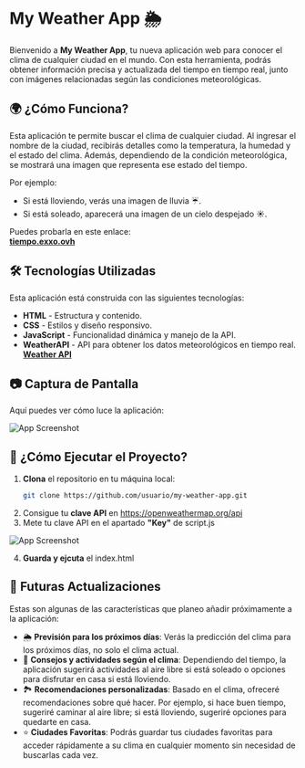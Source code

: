 # My Weather App 🌦️
Bienvenido a **My Weather App**, tu nueva aplicación web para conocer el clima de cualquier ciudad en el mundo. Con esta herramienta, podrás obtener información precisa y actualizada del tiempo en tiempo real, junto con imágenes relacionadas según las condiciones meteorológicas.

## 🌍 ¿Cómo Funciona?
Esta aplicación te permite buscar el clima de cualquier ciudad. Al ingresar el nombre de la ciudad, recibirás detalles como la temperatura, la humedad y el estado del clima. Además, dependiendo de la condición meteorológica, se mostrará una imagen que representa ese estado del tiempo.

Por ejemplo:  
- Si está lloviendo, verás una imagen de lluvia ☔.  
- Si está soleado, aparecerá una imagen de un cielo despejado ☀️.

Puedes probarla en este enlace:  
[**tiempo.exxo.ovh**](https://tiempo.exxo.ovh/)

## 🛠️ Tecnologías Utilizadas
Esta aplicación está construida con las siguientes tecnologías:
- **HTML** - Estructura y contenido.
- **CSS** - Estilos y diseño responsivo.
- **JavaScript** - Funcionalidad dinámica y manejo de la API.
- **WeatherAPI** - API para obtener los datos meteorológicos en tiempo real. [**Weather API**](https://openweathermap.org/api)

## 📷 Captura de Pantalla
Aquí puedes ver cómo luce la aplicación:

![App Screenshot](https://github.com/user-attachments/assets/b3c0e0fa-2a99-487c-b6fb-acc738c31f48)

## 🚀 ¿Cómo Ejecutar el Proyecto?
1. **Clona** el repositorio en tu máquina local:
   ```bash
   git clone https://github.com/usuario/my-weather-app.git
2. Consigue tu **clave API** en https://openweathermap.org/api
3. Mete tu clave API en el apartado **"Key"** de script.js
   
![App Screenshot](https://github.com/user-attachments/assets/96dd0530-0d26-497c-b438-b1aa91e8114d)

4. **Guarda y ejcuta** el index.html

## 🚧 Futuras Actualizaciones
Estas son algunas de las características que planeo añadir próximamente a la aplicación:

- 🌦️ **Previsión para los próximos días**: Verás la predicción del clima para los próximos días, no solo el clima actual.
- 🌈 **Consejos y actividades según el clima**: Dependiendo del tiempo, la aplicación sugerirá actividades al aire libre si está soleado o opciones para disfrutar en casa si está lloviendo.
- 🏞️ **Recomendaciones personalizadas**: Basado en el clima, ofreceré recomendaciones sobre qué hacer. Por ejemplo, si hace buen tiempo, sugeriré caminar al aire libre; si está lloviendo, sugeriré opciones para quedarte en casa.
- ⭐ **Ciudades Favoritas**: Podrás guardar tus ciudades favoritas para acceder rápidamente a su clima en cualquier momento sin necesidad de buscarlas cada vez.

